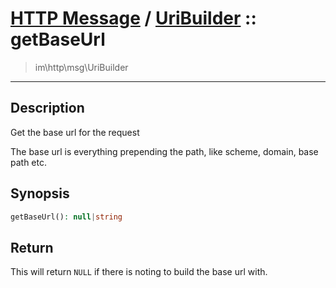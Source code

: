 # [HTTP Message](http.md) / [UriBuilder](http-UriBuilder.md) :: getBaseUrl
 > im\http\msg\UriBuilder
____

## Description
Get the base url for the request

The base url is everything prepending the path,
like scheme, domain, base path etc.

## Synopsis
```php
getBaseUrl(): null|string
```

## Return
This will return `NULL` if there is noting to
build the base url with.
